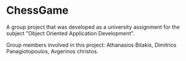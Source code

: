 # ChessGame
A group project that was developed as a university assignment for the subject "Object Oriented Application Development".

Group members involved in this project:
Athanasios Bitakis, Dimitrios Panagiotopoulos, Avgerinos christos.
